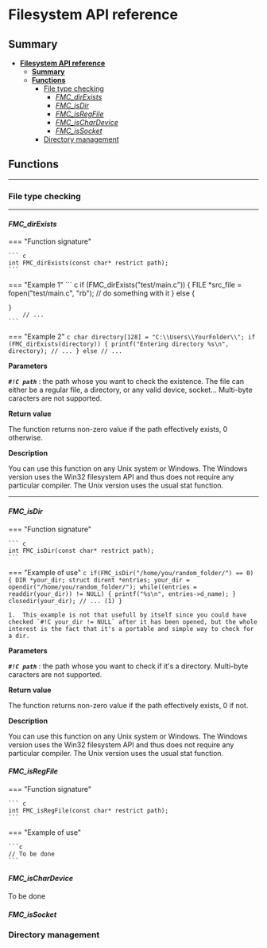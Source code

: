 # **Filesystem API reference**

## **Summary**
- [**Filesystem API reference**](#filesystem-api-reference)
	- [**Summary**](#summary)
	- [**Functions**](#functions)
		- [File type checking](#file-type-checking)
			- [_FMC\_dirExists_](#fmc_direxists)
			- [_FMC\_isDir_](#fmc_isdir)
			- [_FMC\_isRegFile_](#fmc_isregfile)
			- [_FMC\_isCharDevice_](#fmc_ischardevice)
			- [_FMC\_isSocket_](#fmc_issocket)
		- [Directory management](#directory-management)
## **Functions**
---
### File type checking
---
#### _FMC_dirExists_

=== "Function signature"

	``` c
	int FMC_dirExists(const char* restrict path); 
	```
=== "Example 1"
	``` c
	if (FMC_dirExists("test/main.c"))
	{
		FILE *src_file = fopen("test/main.c", "rb");
		// do something with it
	}
	else
	{
		
	}
		// ...
	```
=== "Example 2"
	``` c
	char directory[128] = "C:\\Users\\YourFolder\\";
	if (FMC_dirExists(directory))
	{
		printf("Entering directory %s\n", directory);
		// ...
	}
	else
		// ...
	```

**Parameters**

**_`#!C path`_** : the path whose you want to check the existence. The file can either be a regular file, a directory, or any valid device, socket... Multi-byte caracters are not supported.

**Return value** 

The function returns non-zero value if the path effectively exists, 0 otherwise.

**Description**

You can use this function on any Unix system or Windows. The Windows version uses the Win32 filesystem API and thus does not require any particular compiler. The Unix version uses the usual stat function.

---

#### _FMC_isDir_

=== "Function signature"

	``` c 
	int FMC_isDir(const char* restrict path);
	```
=== "Example of use"
	```c
	if(FMC_isDir("/home/you/random_folder/") == 0) 
	{
		DIR *your_dir;
		struct dirent *entries;
		your_dir = opendir("/home/you/random_folder/");
		while((entries = readdir(your_dir)) != NULL)
		{
			printf("%s\n", entries->d_name);
		}
		closedir(your_dir);
		// ... (1)
	}
	```

	1.	This example is not that usefull by itself since you could have checked `#!C your_dir != NULL` after it has been opened, but the whole interest is the fact that it's a portable and simple way to check for a dir.


**Parameters**

**_`#!C path`_** : the path whose you want to check if it's a directory. Multi-byte caracters are not supported.

**Return value**

The function returns non-zero value if the path effectively exists, 0 if not.

**Description**

You can use this function on any Unix system or Windows. The Windows version uses the Win32 filesystem API and thus does not require any particular compiler. The Unix version uses the usual stat function.

#### _FMC_isRegFile_

=== "Function signature"

	``` c 
	int FMC_isRegFile(const char* restrict path);
	```
=== "Example of use"

	```c
	// To be done
	```

#### _FMC_isCharDevice_

To be done

#### _FMC_isSocket_


### Directory management
